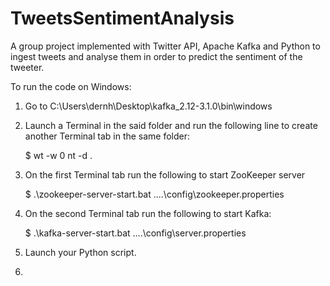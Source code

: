 # TweetsSentimentAnalysis

A group project implemented with Twitter API, Apache Kafka and Python to ingest tweets and analyse them in order to predict the sentiment of the tweeter.

To run the code on Windows:

1. Go to C:\Users\dernh\Desktop\kafka_2.12-3.1.0\bin\windows


2. Launch a Terminal in the said folder and run the following line to create another Terminal tab in the same folder:

    $ wt -w 0 nt -d .

3. On the first Terminal tab run the following to start ZooKeeper server

    $ .\zookeeper-server-start.bat ..\..\config\zookeeper.properties

4. On the second Terminal tab run the following to start Kafka:

    $ .\kafka-server-start.bat ..\..\config\server.properties

5. Launch your Python script.
6. 